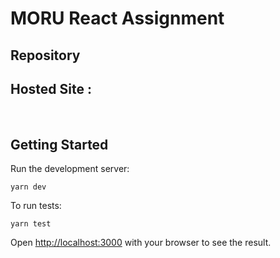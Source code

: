 # MORU React Assignment

## Repository

## Hosted Site :

<br>

## Getting Started

Run the development server:

```
yarn dev
```

To run tests:

```
yarn test
```

Open [http://localhost:3000](http://localhost:3000) with your browser to see the result.
